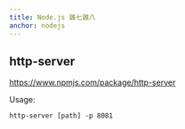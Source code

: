 ```yaml
---
title: Node.js 雜七雜八
anchor: nodejs
---
```


## http-server
<https://www.npmjs.com/package/http-server>

Usage:
```
http-server [path] -p 8081
```
